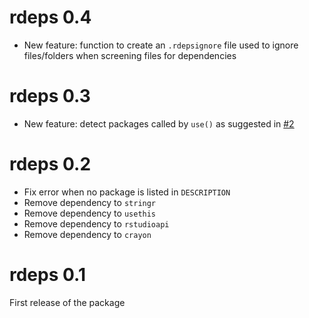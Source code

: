 # rdeps 0.4

* New feature: function to create an `.rdepsignore` file used to ignore files/folders when screening files for dependencies

# rdeps 0.3

* New feature: detect packages called by `use()` as suggested in [#2](https://github.com/FRBCesab/rdeps/issues/2)

# rdeps 0.2

* Fix error when no package is listed in `DESCRIPTION`
* Remove dependency to `stringr`
* Remove dependency to `usethis`
* Remove dependency to `rstudioapi`
* Remove dependency to `crayon`

# rdeps 0.1

First release of the package
